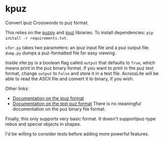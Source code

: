 # kpuz
Convert ipuz Crosswords to puz format.

This relies on the [puzpy](https://github.com/alexdej/puzpy) and [ipuz](https://github.com/svisser/ipuz) libraries. To install dependencies: `pip install -r requirements.txt`.

`xfer.py` takes two parameters: an ipuz input file and a puz output file.
`dump.py` dumps a puz-formatted file for easy viewing.

Inside xfer.py is a boolean flag called `output` that defaults to `True`, which means print in the puz binary format. If you want to print in the puz text format, change `output` to `False` and store it in a text file. AcrossLite will be able to read the ASCII file and convert it to binary, if you wish.

Other links:
* [Documentation on the ipuz format](http://www.ipuz.org/)
* [Documentation on the text puz format](http://www.litsoft.com/across/docs/AcrossTextFormat.pdf)
There is no meaningful documentation on the puz binary file format.

Finally, this only supports very basic format. It doesn't supportipuz-type rebus and special objects in shapes.

I'd be willing to consider tests before adding more powerful features.
